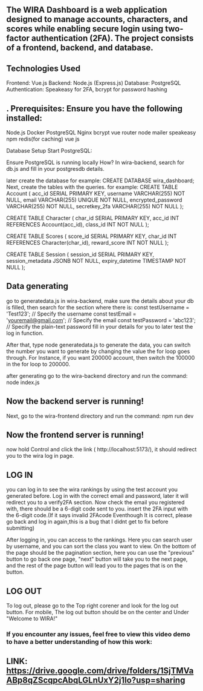 ## The WIRA Dashboard is a web application designed to manage accounts, characters, and scores while enabling secure login using two-factor authentication (2FA). The project consists of a frontend, backend, and database.

## Technologies Used
Frontend: Vue.js
Backend: Node.js (Express.js)
Database: PostgreSQL
Authentication: Speakeasy for 2FA, bcrypt for password hashing

## . Prerequisites: Ensure you have the following installed:
Node.js
Docker
PostgreSQL
Nginx
bcrypt
vue router
node mailer
speakeasy
npm
redis(for caching)
vue js

Database Setup
Start PostgreSQL:

Ensure PostgreSQL is running locally
How? In wira-backend, search for db.js and fill in your postgresdb details.

later create the database 
for example: CREATE DATABASE wira_dashboard;
Next, create the tables with the queries.
for example:
CREATE TABLE Account (
    acc_id SERIAL PRIMARY KEY,
    username VARCHAR(255) NOT NULL,
    email VARCHAR(255) UNIQUE NOT NULL,
    encrypted_password VARCHAR(255) NOT NULL,
    secretkey_2fa VARCHAR(255) NOT NULL
);

CREATE TABLE Character (
    char_id SERIAL PRIMARY KEY,
    acc_id INT REFERENCES Account(acc_id),
    class_id INT NOT NULL
);

CREATE TABLE Scores (
    score_id SERIAL PRIMARY KEY,
    char_id INT REFERENCES Character(char_id),
    reward_score INT NOT NULL
);

CREATE TABLE Session (
    session_id SERIAL PRIMARY KEY,
    session_metadata JSONB NOT NULL,
    expiry_datetime TIMESTAMP NOT NULL
);

## Data generating

go to generatedata.js in wira-backend, make sure the details about your db is filled, then search for the section where there is:
    const testUsername = 'Test123'; // Specify the username
    const testEmail = 'youremail@gmail.com'; // Specify the email
    const testPassword = 'abc123'; // Specify the plain-text password
fill in your details for you to later test the log in function.

After that, type node generatedata.js to generate the data, you can switch the number you want to generate by changing the value the for loop goes through. For Instance, if you want 200000 account, then switch the 100000 in the for loop to 200000.

after generating go to the wira-backend directory and run the command:
node index.js
## Now the backend server is running!

Next, go to the wira-frontend directory and run the command:
npm run dev

## Now the frontend server is running!

now hold Control and click the link ( http://localhost:5173/), it should redirect you to the wira log in page.

## LOG IN

you can log in to see the wira rankings by using the test account you generated before. 
Log in with the correct email and password, later it will redirect you to a verify2FA section.
Now check the email you registered with, there should be a 6-digit code sent to you.
insert the 2FA input with the 6-digit code.(If it says invalid 2FAcode Eventhough It is correct, please go back and log in again,this is a bug that I didnt get to fix before submitting)

After logging in, you can access to the rankings. Here you can search user by username, and you can sort the class you want to view.
On the bottom of the page should be the pagination section, here you can use the "previous" button to go back one page, "next" button will take you to the next page, and the rest of the page button will lead you to the pages that is on the button.

## LOG OUT

To log out, please go to the Top right corener and look for the log out button. For mobile, The log out button should be on the center and Under "Welcome to WIRA!"

### If you encounter any issues, feel free to view this video demo to have a better understanding of how this work:

## LINK: https://drive.google.com/drive/folders/1SjTMVaABp8qZScqpcAbqLGLnUxY2j1Io?usp=sharing
